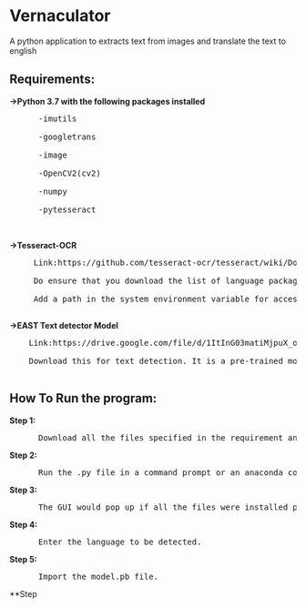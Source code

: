 # Vernaculator
A python application to extracts text from images and translate the text to english

## Requirements:
**->Python 3.7 with the following packages installed**<br>
<pre>
      -imutils <br>
      -googletrans <br>
      -image <br>
      -OpenCV2(cv2) <br>
      -numpy <br>
      -pytesseract <br>
 </pre>     
**->Tesseract-OCR** <br>
<pre>
     Link:https://github.com/tesseract-ocr/tesseract/wiki/Downloads <br>
     Do ensure that you download the list of language package you need. <br>
     Add a path in the system environment variable for access. <br>
</pre>
**->EAST Text detector Model** <br>
<pre>
    Link:https://drive.google.com/file/d/1ItInG03matiMjpuX_ozsG9mryOvyHalv/view?usp=sharing <br>
    Download this for text detection. It is a pre-trained model to detect text from image. <br>
</pre>

## How To Run the program:
**Step 1:**
<pre>
      Download all the files specified in the requirement and install in properly.
</pre>
**Step 2:**
<pre>
      Run the .py file in a command prompt or an anaconda command prompt(prefered).
</pre>
**Step 3:**
<pre>
      The GUI would pop up if all the files were installed properly.
</pre>
**Step 4:**
<pre>
      Enter the language to be detected.
</pre>
**Step 5:**
<pre>
      Import the model.pb file.
</pre>
**Step
      
